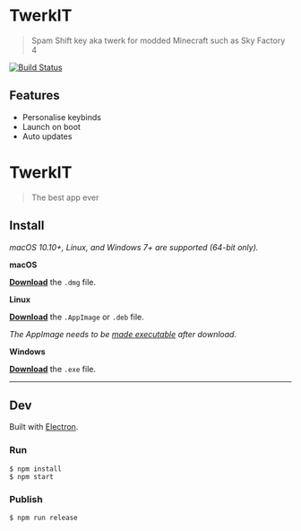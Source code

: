 # TwerkIT

> Spam Shift key aka twerk for modded Minecraft such as Sky Factory 4

[![Build Status](https://travis-ci.com/SavageCore/twerk-it.svg?branch=master)](https://travis-ci.com/SavageCore/twerk-it)


## Features

- Personalise keybinds
- Launch on boot
- Auto updates


# TwerkIT

> The best app ever


## Install

*macOS 10.10+, Linux, and Windows 7+ are supported (64-bit only).*

**macOS**

[**Download**](https://github.com/user/repo/releases/latest) the `.dmg` file.

**Linux**

[**Download**](https://github.com/user/repo/releases/latest) the `.AppImage` or `.deb` file.

*The AppImage needs to be [made executable](http://discourse.appimage.org/t/how-to-make-an-appimage-executable/80) after download.*

**Windows**

[**Download**](https://github.com/user/repo/releases/latest) the `.exe` file.


---


## Dev

Built with [Electron](https://electronjs.org).

### Run

```
$ npm install
$ npm start
```

### Publish

```
$ npm run release
```
